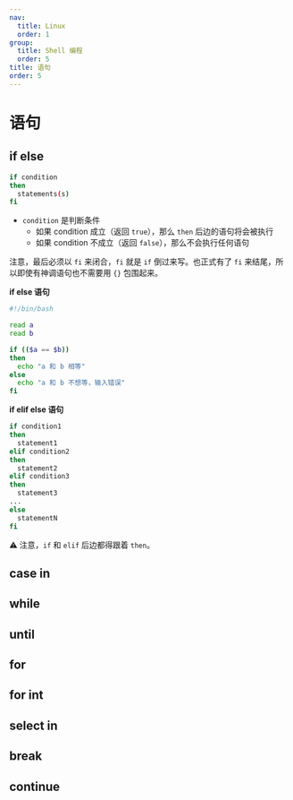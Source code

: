 ```yaml
---
nav:
  title: Linux
  order: 1
group:
  title: Shell 编程
  order: 5
title: 语句
order: 5
---
```


# 语句

## if else

```bash
if condition
then
  statements(s)
fi
```

- `condition` 是判断条件
  - 如果 condition 成立（返回 `true`），那么 `then` 后边的语句将会被执行
  - 如果 condition 不成立（返回 `false`），那么不会执行任何语句

注意，最后必须以 `fi` 来闭合，`fi` 就是 `if` 倒过来写。也正式有了 `fi` 来结尾，所以即使有神调语句也不需要用 `{}` 包围起来。

**if else 语句**

```bash
#!/bin/bash

read a
read b

if (($a == $b))
then
  echo "a 和 b 相等"
else
  echo "a 和 b 不想等，输入错误"
fi
```

**if elif else 语句**

```bash
if condition1
then
  statement1
elif condition2
then
  statement2
elif condition3
then
  statement3
...
else
  statementN
fi
```

⚠️ 注意，`if` 和 `elif` 后边都得跟着 `then`。

## case in

## while

## until

## for

## for int

## select in

## break

## continue
